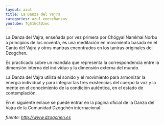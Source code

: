 ```yaml
---
layout: azul
title: La Danza del Vajra
categories: azul eneseñanzas
youtube: TgS1kqlUzwc
---
```

La Danza del Vajra, enseñada por vez primera por Chögyal Namkhai Norbu a principios de los noventa, es una meditación en movimiento basada en el Canto del Vajra y otros mantras encontrados en los tantras originales del Dzogchen. 

Es practicado sobre un mandala que representa la correspondencia entre la dimensión interna del individuo y la dimensión externa del mundo.

La Danza del Vajra utiliza el sonido y el movimiento para armonizar la energía individual y para integrar las tres existencias del cuerpo la voz y la mente en el conocimiento de la condición auténtica, en el estado de contemplación.

En el siguiente enlace se puede entrar en la página oficial de la Danza del Vajra de la Comunidad Dzogchén internacional.

*fuente: <http://www.dzogchen.es>*

